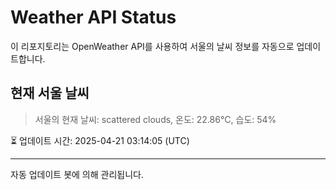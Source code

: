
# Weather API Status

이 리포지토리는 OpenWeather API를 사용하여 서울의 날씨 정보를 자동으로 업데이트합니다.

## 현재 서울 날씨
> 서울의 현재 날씨: scattered clouds, 온도: 22.86°C, 습도: 54%

⏳ 업데이트 시간: 2025-04-21 03:14:05 (UTC)

---
자동 업데이트 봇에 의해 관리됩니다.
